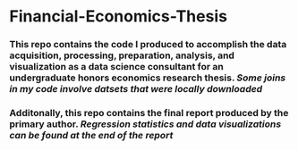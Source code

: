 # Financial-Economics-Thesis


### This repo contains the code I produced to accomplish the data acquisition, processing, preparation, analysis, and visualization as a data science consultant for an undergraduate honors economics research thesis. *Some joins in my code involve datsets that were locally downloaded*



### Additonally, this repo contains the final report produced by the primary author. *Regression statistics and data visualizations can be found at the end of the report*

